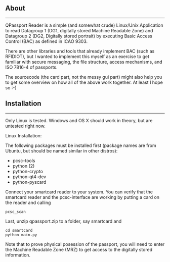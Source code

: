 About
------
------

QPassport Reader is a simple (and somewhat crude) Linux/Unix
Application to read Datagroup 1 (DG1, digitally stored 
Machine Readable Zone) and Datagroup 2 (DG2, Digitally stored portrait)
by executing Basic Access Control (BAC) as defined in ICAO 9303.

There are other libraries and tools that already implement BAC (such
as RFIDIOT), but I wanted to implement this myself as an exercise
to get familiar with secure messaging, the file structure, 
access mechanisms, and ISO 7816-4 of passports.

The sourcecode (the card part, not the messy gui part) might also
help you to get some overview on how all of the above work together.
At least I hope so :-)

Installation
------------
------------

Only Linux is tested. Windows and OS X should work in theory,
but are untested right now.

Linux Installation:

The following packages must be installed first (package names
are from Ubuntu, but should be named similar in other
distros):

- pcsc-tools
- python (2)
- python-crypto
- python-qt4-dev
- python-pyscard

Connect your smartcard reader to your system. You can
verify that the smartcard reader and the pcsc-interface 
are working by putting a card on the reader and calling

    pcsc_scan

Last, unzip qpassport.zip to a folder, say smartcard and

    cd smartcard
    python main.py

Note that to prove physical posession of the passport, you 
will need to enter the Machine Readable Zone (MRZ) to get
access to the digitally stored information.

